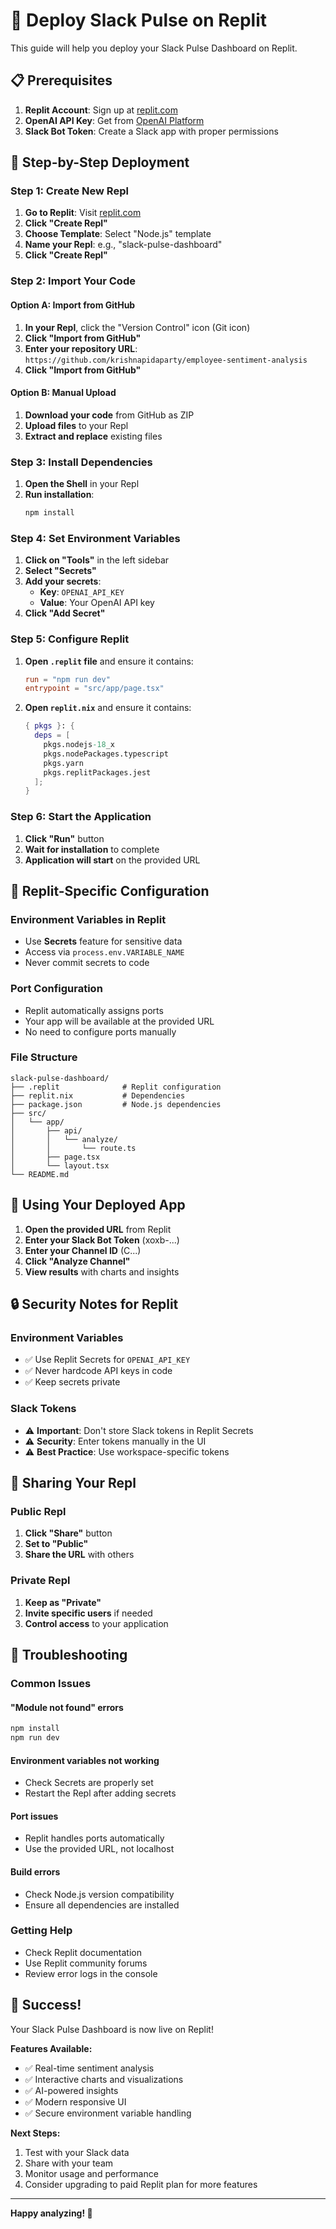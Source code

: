# 🚀 Deploy Slack Pulse on Replit

This guide will help you deploy your Slack Pulse Dashboard on Replit.

## 📋 Prerequisites

1. **Replit Account**: Sign up at [replit.com](https://replit.com)
2. **OpenAI API Key**: Get from [OpenAI Platform](https://platform.openai.com/api-keys)
3. **Slack Bot Token**: Create a Slack app with proper permissions

## 🚀 Step-by-Step Deployment

### Step 1: Create New Repl

1. **Go to Replit**: Visit [replit.com](https://replit.com)
2. **Click "Create Repl"**
3. **Choose Template**: Select "Node.js" template
4. **Name your Repl**: e.g., "slack-pulse-dashboard"
5. **Click "Create Repl"**

### Step 2: Import Your Code

#### Option A: Import from GitHub
1. **In your Repl**, click the "Version Control" icon (Git icon)
2. **Click "Import from GitHub"**
3. **Enter your repository URL**: `https://github.com/krishnapidaparty/employee-sentiment-analysis`
4. **Click "Import from GitHub"**

#### Option B: Manual Upload
1. **Download your code** from GitHub as ZIP
2. **Upload files** to your Repl
3. **Extract and replace** existing files

### Step 3: Install Dependencies

1. **Open the Shell** in your Repl
2. **Run installation**:
   ```bash
   npm install
   ```

### Step 4: Set Environment Variables

1. **Click on "Tools"** in the left sidebar
2. **Select "Secrets"**
3. **Add your secrets**:
   - **Key**: `OPENAI_API_KEY`
   - **Value**: Your OpenAI API key
4. **Click "Add Secret"**

### Step 5: Configure Replit

1. **Open `.replit` file** and ensure it contains:
   ```toml
   run = "npm run dev"
   entrypoint = "src/app/page.tsx"
   ```

2. **Open `replit.nix`** and ensure it contains:
   ```nix
   { pkgs }: {
     deps = [
       pkgs.nodejs-18_x
       pkgs.nodePackages.typescript
       pkgs.yarn
       pkgs.replitPackages.jest
     ];
   }
   ```

### Step 6: Start the Application

1. **Click "Run"** button
2. **Wait for installation** to complete
3. **Application will start** on the provided URL

## 🔧 Replit-Specific Configuration

### Environment Variables in Replit
- Use **Secrets** feature for sensitive data
- Access via `process.env.VARIABLE_NAME`
- Never commit secrets to code

### Port Configuration
- Replit automatically assigns ports
- Your app will be available at the provided URL
- No need to configure ports manually

### File Structure
```
slack-pulse-dashboard/
├── .replit              # Replit configuration
├── replit.nix           # Dependencies
├── package.json         # Node.js dependencies
├── src/
│   └── app/
│       ├── api/
│       │   └── analyze/
│       │       └── route.ts
│       ├── page.tsx
│       └── layout.tsx
└── README.md
```

## 🎯 Using Your Deployed App

1. **Open the provided URL** from Replit
2. **Enter your Slack Bot Token** (xoxb-...)
3. **Enter your Channel ID** (C...)
4. **Click "Analyze Channel"**
5. **View results** with charts and insights

## 🔒 Security Notes for Replit

### Environment Variables
- ✅ Use Replit Secrets for `OPENAI_API_KEY`
- ✅ Never hardcode API keys in code
- ✅ Keep secrets private

### Slack Tokens
- ⚠️ **Important**: Don't store Slack tokens in Replit Secrets
- ⚠️ **Security**: Enter tokens manually in the UI
- ⚠️ **Best Practice**: Use workspace-specific tokens

## 🚀 Sharing Your Repl

### Public Repl
1. **Click "Share"** button
2. **Set to "Public"**
3. **Share the URL** with others

### Private Repl
1. **Keep as "Private"**
2. **Invite specific users** if needed
3. **Control access** to your application

## 🔧 Troubleshooting

### Common Issues

#### "Module not found" errors
```bash
npm install
npm run dev
```

#### Environment variables not working
- Check Secrets are properly set
- Restart the Repl after adding secrets

#### Port issues
- Replit handles ports automatically
- Use the provided URL, not localhost

#### Build errors
- Check Node.js version compatibility
- Ensure all dependencies are installed

### Getting Help
- Check Replit documentation
- Use Replit community forums
- Review error logs in the console

## 🎉 Success!

Your Slack Pulse Dashboard is now live on Replit! 

**Features Available:**
- ✅ Real-time sentiment analysis
- ✅ Interactive charts and visualizations
- ✅ AI-powered insights
- ✅ Modern responsive UI
- ✅ Secure environment variable handling

**Next Steps:**
1. Test with your Slack data
2. Share with your team
3. Monitor usage and performance
4. Consider upgrading to paid Replit plan for more features

---

**Happy analyzing! 🚀**
